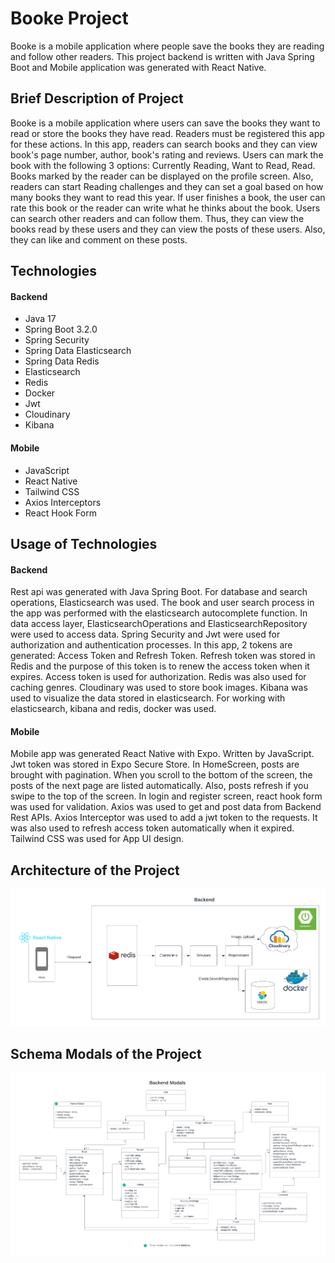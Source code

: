 # Booke Project

Booke is a mobile application where people save the books they are reading
and follow other readers. This project backend is written with Java Spring Boot and Mobile application
was generated with React Native.

## Brief Description of Project

Booke is a mobile application where users can save the books they want to read or
store the books they have read. Readers must be registered this app for these actions.
In this app, readers can search books and they can view book's page number, author, book's rating and 
reviews. Users can mark the book with the following 3 options:
Currently Reading, Want to Read, Read. Books marked by the reader can be displayed on the profile screen.
Also, readers can start Reading challenges and they can set a goal based on how many books they want to read this year.
If user finishes a book, the user can rate this book or the reader can write what he thinks about the book.
Users can search other readers and can follow them. Thus, they can view the books read by these users
and they can view the posts of these users. Also, they can like and comment on these posts.

## Technologies

#### Backend
<ul>
    <li>Java 17</li>
    <li>Spring Boot 3.2.0</li>
    <li>Spring Security</li>
    <li>Spring Data Elasticsearch</li>
    <li>Spring Data Redis</li>
    <li>Elasticsearch</li>
    <li>Redis</li>
    <li>Docker</li>
    <li>Jwt</li>
    <li>Cloudinary</li>
    <li>Kibana</li>
</ul>

#### Mobile
<ul>
    <li>JavaScript</li>
    <li>React Native</li>
    <li>Tailwind CSS</li>
    <li>Axios Interceptors</li>
    <li>React Hook Form</li>
</ul>

## Usage of Technologies

#### Backend

Rest api was generated with Java Spring Boot. For database and search operations,
Elasticsearch was used. The book and user search process in the app was performed with the 
elasticsearch autocomplete function. In data access layer, ElasticsearchOperations and
ElasticsearchRepository were used to access data.
Spring Security and Jwt were used for authorization and authentication processes.
In this app, 2 tokens are generated: Access Token and Refresh Token.
Refresh token was stored in Redis and the purpose of this token is to renew the access token
when it expires. Access token is used for authorization. Redis was also used for caching genres. 
Cloudinary was used to store book images. Kibana was used to visualize the data stored in elasticsearch.
For working with elasticsearch, kibana and redis, docker was used.

#### Mobile

Mobile app was generated React Native with Expo. Written by JavaScript.
Jwt token was stored in Expo Secure Store. In HomeScreen, posts are brought with pagination.
When you scroll to the bottom of the screen, the posts of the next page are listed automatically.
Also, posts refresh if you swipe to the top of the screen.
In login and register screen, react hook form was used for validation.
Axios was used to get and post data from Backend Rest APIs. 
Axios Interceptor was used to add a jwt token to the requests. It 
was also used to refresh access token automatically when it expired. 
Tailwind CSS was used for App UI design. 

## Architecture of the Project

<img src="app_images/project_diagram.png" />

## Schema Modals of the Project

<img src="app_images/modals.png" />

